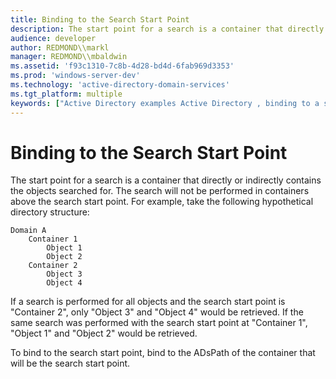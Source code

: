```yaml
---
title: Binding to the Search Start Point
description: The start point for a search is a container that directly or indirectly contains the objects searched for.
audience: developer
author: REDMOND\\markl
manager: REDMOND\\mbaldwin
ms.assetid: 'f93c1310-7c8b-4d28-bd4d-6fab969d3353'
ms.prod: 'windows-server-dev'
ms.technology: 'active-directory-domain-services'
ms.tgt_platform: multiple
keywords: ["Active Directory examples Active Directory , binding to a search start point"]
---
```


# Binding to the Search Start Point

The start point for a search is a container that directly or indirectly contains the objects searched for. The search will not be performed in containers above the search start point. For example, take the following hypothetical directory structure:

``` syntax
Domain A
    Container 1
        Object 1
        Object 2
    Container 2
        Object 3
        Object 4
```

If a search is performed for all objects and the search start point is "Container 2", only "Object 3" and "Object 4" would be retrieved. If the same search was performed with the search start point at "Container 1", "Object 1" and "Object 2" would be retrieved.

To bind to the search start point, bind to the ADsPath of the container that will be the search start point.

 

 




